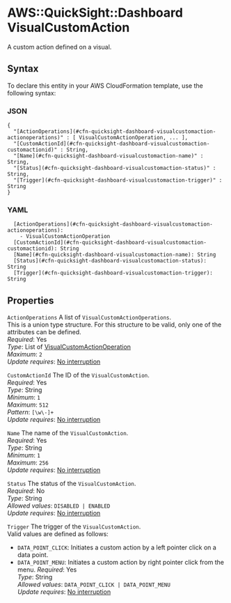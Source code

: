 # AWS::QuickSight::Dashboard VisualCustomAction<a name="aws-properties-quicksight-dashboard-visualcustomaction"></a>

A custom action defined on a visual\.

## Syntax<a name="aws-properties-quicksight-dashboard-visualcustomaction-syntax"></a>

To declare this entity in your AWS CloudFormation template, use the following syntax:

### JSON<a name="aws-properties-quicksight-dashboard-visualcustomaction-syntax.json"></a>

```
{
  "[ActionOperations](#cfn-quicksight-dashboard-visualcustomaction-actionoperations)" : [ VisualCustomActionOperation, ... ],
  "[CustomActionId](#cfn-quicksight-dashboard-visualcustomaction-customactionid)" : String,
  "[Name](#cfn-quicksight-dashboard-visualcustomaction-name)" : String,
  "[Status](#cfn-quicksight-dashboard-visualcustomaction-status)" : String,
  "[Trigger](#cfn-quicksight-dashboard-visualcustomaction-trigger)" : String
}
```

### YAML<a name="aws-properties-quicksight-dashboard-visualcustomaction-syntax.yaml"></a>

```
  [ActionOperations](#cfn-quicksight-dashboard-visualcustomaction-actionoperations):
    - VisualCustomActionOperation
  [CustomActionId](#cfn-quicksight-dashboard-visualcustomaction-customactionid): String
  [Name](#cfn-quicksight-dashboard-visualcustomaction-name): String
  [Status](#cfn-quicksight-dashboard-visualcustomaction-status): String
  [Trigger](#cfn-quicksight-dashboard-visualcustomaction-trigger): String
```

## Properties<a name="aws-properties-quicksight-dashboard-visualcustomaction-properties"></a>

`ActionOperations` <a name="cfn-quicksight-dashboard-visualcustomaction-actionoperations"></a>
A list of `VisualCustomActionOperations`\.  
This is a union type structure\. For this structure to be valid, only one of the attributes can be defined\.  
_Required_: Yes  
_Type_: List of [VisualCustomActionOperation](aws-properties-quicksight-dashboard-visualcustomactionoperation.md)  
_Maximum_: `2`  
_Update requires_: [No interruption](https://docs.aws.amazon.com/AWSCloudFormation/latest/UserGuide/using-cfn-updating-stacks-update-behaviors.html#update-no-interrupt)

`CustomActionId` <a name="cfn-quicksight-dashboard-visualcustomaction-customactionid"></a>
The ID of the `VisualCustomAction`\.  
_Required_: Yes  
_Type_: String  
_Minimum_: `1`  
_Maximum_: `512`  
_Pattern_: `[\w\-]+`  
_Update requires_: [No interruption](https://docs.aws.amazon.com/AWSCloudFormation/latest/UserGuide/using-cfn-updating-stacks-update-behaviors.html#update-no-interrupt)

`Name` <a name="cfn-quicksight-dashboard-visualcustomaction-name"></a>
The name of the `VisualCustomAction`\.  
_Required_: Yes  
_Type_: String  
_Minimum_: `1`  
_Maximum_: `256`  
_Update requires_: [No interruption](https://docs.aws.amazon.com/AWSCloudFormation/latest/UserGuide/using-cfn-updating-stacks-update-behaviors.html#update-no-interrupt)

`Status` <a name="cfn-quicksight-dashboard-visualcustomaction-status"></a>
The status of the `VisualCustomAction`\.  
_Required_: No  
_Type_: String  
_Allowed values_: `DISABLED | ENABLED`  
_Update requires_: [No interruption](https://docs.aws.amazon.com/AWSCloudFormation/latest/UserGuide/using-cfn-updating-stacks-update-behaviors.html#update-no-interrupt)

`Trigger` <a name="cfn-quicksight-dashboard-visualcustomaction-trigger"></a>
The trigger of the `VisualCustomAction`\.  
Valid values are defined as follows:

- `DATA_POINT_CLICK`: Initiates a custom action by a left pointer click on a data point\.
- `DATA_POINT_MENU`: Initiates a custom action by right pointer click from the menu\.
  _Required_: Yes  
  _Type_: String  
  _Allowed values_: `DATA_POINT_CLICK | DATA_POINT_MENU`  
  _Update requires_: [No interruption](https://docs.aws.amazon.com/AWSCloudFormation/latest/UserGuide/using-cfn-updating-stacks-update-behaviors.html#update-no-interrupt)
